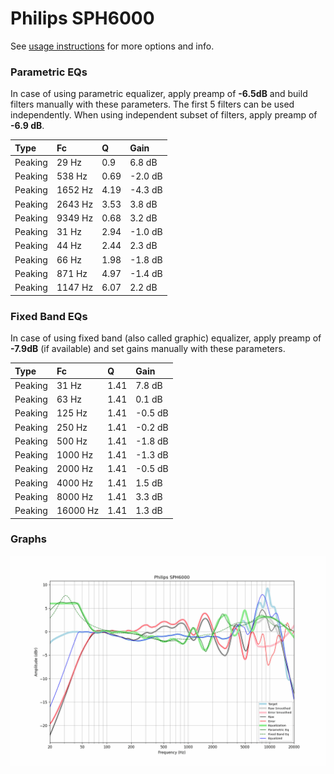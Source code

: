 # Philips SPH6000
See [usage instructions](https://github.com/jaakkopasanen/AutoEq#usage) for more options and info.

### Parametric EQs
In case of using parametric equalizer, apply preamp of **-6.5dB** and build filters manually
with these parameters. The first 5 filters can be used independently.
When using independent subset of filters, apply preamp of **-6.9 dB**.

| Type    | Fc      |    Q | Gain    |
|:--------|:--------|:-----|:--------|
| Peaking | 29 Hz   | 0.9  | 6.8 dB  |
| Peaking | 538 Hz  | 0.69 | -2.0 dB |
| Peaking | 1652 Hz | 4.19 | -4.3 dB |
| Peaking | 2643 Hz | 3.53 | 3.8 dB  |
| Peaking | 9349 Hz | 0.68 | 3.2 dB  |
| Peaking | 31 Hz   | 2.94 | -1.0 dB |
| Peaking | 44 Hz   | 2.44 | 2.3 dB  |
| Peaking | 66 Hz   | 1.98 | -1.8 dB |
| Peaking | 871 Hz  | 4.97 | -1.4 dB |
| Peaking | 1147 Hz | 6.07 | 2.2 dB  |

### Fixed Band EQs
In case of using fixed band (also called graphic) equalizer, apply preamp of **-7.9dB**
(if available) and set gains manually with these parameters.

| Type    | Fc       |    Q | Gain    |
|:--------|:---------|:-----|:--------|
| Peaking | 31 Hz    | 1.41 | 7.8 dB  |
| Peaking | 63 Hz    | 1.41 | 0.1 dB  |
| Peaking | 125 Hz   | 1.41 | -0.5 dB |
| Peaking | 250 Hz   | 1.41 | -0.2 dB |
| Peaking | 500 Hz   | 1.41 | -1.8 dB |
| Peaking | 1000 Hz  | 1.41 | -1.3 dB |
| Peaking | 2000 Hz  | 1.41 | -0.5 dB |
| Peaking | 4000 Hz  | 1.41 | 1.5 dB  |
| Peaking | 8000 Hz  | 1.41 | 3.3 dB  |
| Peaking | 16000 Hz | 1.41 | 1.3 dB  |

### Graphs
![](./Philips%20SPH6000.png)